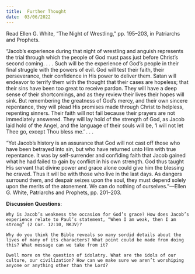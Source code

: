 ```yaml
---
title:  Further Thought
date:  03/06/2022
---
```


Read Ellen G. White, “The Night of Wrestling,” pp. 195–203, in Patriarchs and Prophets.

“Jacob’s experience during that night of wrestling and anguish represents the trial through which the people of God must pass just before Christ’s second coming. . . . Such will be the experience of God’s people in their final struggle with the powers of evil. God will test their faith, their perseverance, their confidence in His power to deliver them. Satan will endeavor to terrify them with the thought that their cases are hopeless; that their sins have been too great to receive pardon. They will have a deep sense of their shortcomings, and as they review their lives their hopes will sink. But remembering the greatness of God’s mercy, and their own sincere repentance, they will plead His promises made through Christ to helpless, repenting sinners. Their faith will not fail because their prayers are not immediately answered. They will lay hold of the strength of God, as Jacob laid hold of the Angel, and the language of their souls will be, ‘I will not let Thee go, except Thou bless me.’ . . .

“Yet Jacob’s history is an assurance that God will not cast off those who have been betrayed into sin, but who have returned unto Him with true repentance. It was by self-surrender and confiding faith that Jacob gained what he had failed to gain by conflict in his own strength. God thus taught His servant that divine power and grace alone could give him the blessing he craved. Thus it will be with those who live in the last days. As dangers surround them, and despair seizes upon the soul, they must depend solely upon the merits of the atonement. We can do nothing of ourselves.”—Ellen G. White, Patriarchs and Prophets, pp. 201–203.

**Discussion Questions**:

`Why is Jacob’s weakness the occasion for God’s grace? How does Jacob’s experience relate to Paul’s statement, “When I am weak, then I am strong” (2 Cor. 12:10, NKJV)?`

`Why do you think the Bible reveals so many sordid details about the lives of many of its characters? What point could be made from doing this? What message can we take from it?`

`Dwell more on the question of idolatry. What are the idols of our culture, our civilization? How can we make sure we aren’t worshiping anyone or anything other than the Lord?`